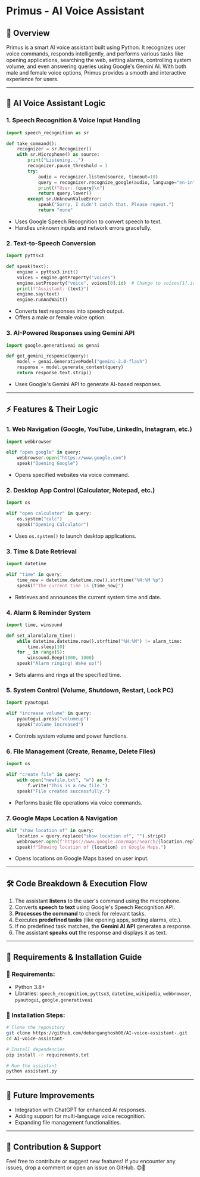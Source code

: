 # Primus - AI Voice Assistant

## 🚀 Overview
Primus is a smart AI voice assistant built using Python. It recognizes user voice commands, responds intelligently, and performs various tasks like opening applications, searching the web, setting alarms, controlling system volume, and even answering queries using Google's Gemini AI. With both male and female voice options, Primus provides a smooth and interactive experience for users.

---

## 🧠 AI Voice Assistant Logic

### 1. **Speech Recognition & Voice Input Handling**
```python
import speech_recognition as sr

def take_command():
    recognizer = sr.Recognizer()
    with sr.Microphone() as source:
        print("Listening...")
        recognizer.pause_threshold = 1
        try:
            audio = recognizer.listen(source, timeout=10)
            query = recognizer.recognize_google(audio, language="en-in")
            print(f"User: {query}\n")
            return query.lower()
        except sr.UnknownValueError:
            speak("Sorry, I didn't catch that. Please repeat.")
            return "none"
```
- Uses Google Speech Recognition to convert speech to text.
- Handles unknown inputs and network errors gracefully.

### 2. **Text-to-Speech Conversion**
```python
import pyttsx3

def speak(text):
    engine = pyttsx3.init()
    voices = engine.getProperty("voices")
    engine.setProperty("voice", voices[0].id)  # Change to voices[1].id for female voice
    print(f"Assistant: {text}")
    engine.say(text)
    engine.runAndWait()
```
- Converts text responses into speech output.
- Offers a male or female voice option.

### 3. **AI-Powered Responses using Gemini API**
```python
import google.generativeai as genai

def get_gemini_response(query):
    model = genai.GenerativeModel("gemini-2.0-flash")
    response = model.generate_content(query)
    return response.text.strip()
```
- Uses Google's Gemini API to generate AI-based responses.

---

## ⚡ Features & Their Logic

### 1. **Web Navigation (Google, YouTube, LinkedIn, Instagram, etc.)**
```python
import webbrowser

elif "open google" in query:
    webbrowser.open("https://www.google.com")
    speak("Opening Google")
```
- Opens specified websites via voice command.

### 2. **Desktop App Control (Calculator, Notepad, etc.)**
```python
import os

elif "open calculator" in query:
    os.system("calc")
    speak("Opening Calculator")
```
- Uses `os.system()` to launch desktop applications.

### 3. **Time & Date Retrieval**
```python
import datetime

elif "time" in query:
    time_now = datetime.datetime.now().strftime("%H:%M %p")
    speak(f"The current time is {time_now}")
```
- Retrieves and announces the current system time and date.

### 4. **Alarm & Reminder System**
```python
import time, winsound

def set_alarm(alarm_time):
    while datetime.datetime.now().strftime("%H:%M") != alarm_time:
        time.sleep(10)
    for _ in range(5):
        winsound.Beep(1000, 1000)
    speak("Alarm ringing! Wake up!")
```
- Sets alarms and rings at the specified time.

### 5. **System Control (Volume, Shutdown, Restart, Lock PC)**
```python
import pyautogui

elif "increase volume" in query:
    pyautogui.press("volumeup")
    speak("Volume increased")
```
- Controls system volume and power functions.

### 6. **File Management (Create, Rename, Delete Files)**
```python
import os

elif "create file" in query:
    with open("newfile.txt", "w") as f:
        f.write("This is a new file.")
    speak("File created successfully.")
```
- Performs basic file operations via voice commands.

### 7. **Google Maps Location & Navigation**
```python
elif "show location of" in query:
    location = query.replace("show location of", "").strip()
    webbrowser.open(f"https://www.google.com/maps/search/{location.replace(' ', '+')}")
    speak(f"Showing location of {location} on Google Maps.")
```
- Opens locations on Google Maps based on user input.

---

## 🛠️ Code Breakdown & Execution Flow
1. The assistant **listens** to the user's command using the microphone.
2. Converts **speech to text** using Google's Speech Recognition API.
3. **Processes the command** to check for relevant tasks.
4. Executes **predefined tasks** (like opening apps, setting alarms, etc.).
5. If no predefined task matches, the **Gemini AI API** generates a response.
6. The assistant **speaks out** the response and displays it as text.

---

## 📌 Requirements & Installation Guide
### 🔹 Requirements:
- Python 3.8+
- Libraries: `speech_recognition`, `pyttsx3`, `datetime`, `wikipedia`, `webbrowser`, `pyautogui`, `google.generativeai`

### 🔹 Installation Steps:
```bash
# Clone the repository
git clone https://github.com/debanganghosh08/AI-voice-assistant-.git
cd AI-voice-assistant-

# Install dependencies
pip install -r requirements.txt

# Run the assistant
python assistant.py
```
---

## 🚀 Future Improvements
- Integration with ChatGPT for enhanced AI responses.
- Adding support for multi-language voice recognition.
- Expanding file management functionalities.

---

## 📌 Contribution & Support
Feel free to contribute or suggest new features! If you encounter any issues, drop a comment or open an issue on GitHub. 😊🚀

